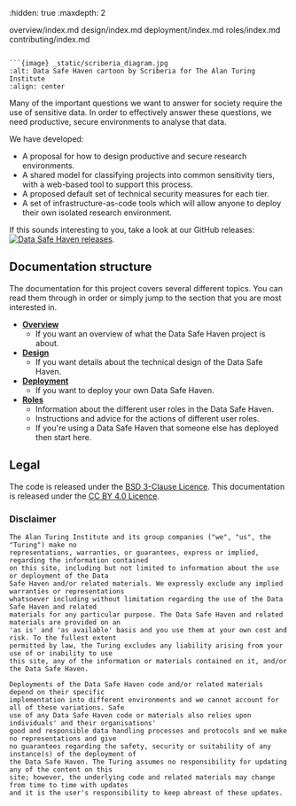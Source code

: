 :hidden: true
:maxdepth: 2

overview/index.md
design/index.md
deployment/index.md
roles/index.md
contributing/index.md
```

```{image} _static/scriberia_diagram.jpg
:alt: Data Safe Haven cartoon by Scriberia for The Alan Turing Institute
:align: center
```

Many of the important questions we want to answer for society require the use of sensitive data.
In order to effectively answer these questions, we need productive, secure environments to analyse that data.

We have developed:

- A proposal for how to design productive and secure research environments.
- A shared model for classifying projects into common sensitivity tiers, with a web-based tool to support this process.
- A proposed default set of technical security measures for each tier.
- A set of infrastructure-as-code tools which will allow anyone to deploy their own isolated research environment.

If this sounds interesting to you, take a look at our GitHub releases: [![Data Safe Haven releases](https://img.shields.io/static/v1?label=Data%20Safe%20Haven&message=Releases&style=flat&logo=github)](https://github.com/alan-turing-institute/data-safe-haven/releases).

## Documentation structure

The documentation for this project covers several different topics.
You can read them through in order or simply jump to the section that you are most interested in.

- [**Overview**](overview/index.md)
    - If you want an overview of what the Data Safe Haven project is about.
- [**Design**](design/index.md)
    - If you want details about the technical design of the Data Safe Haven.
- [**Deployment**](deployment/index.md)
    - If you want to deploy your own Data Safe Haven.
- [**Roles**](roles/index.md)
    - Information about the different user roles in the Data Safe Haven.
    - Instructions and advice for the actions of different user roles.
    - If you're using a Data Safe Haven that someone else has deployed then start here.

## Legal

The code is released under the [BSD 3-Clause Licence](https://opensource.org/licenses/BSD-3-Clause).
This documentation is released under the [CC BY 4.0 Licence](https://creativecommons.org/licenses/by/4.0/).

### Disclaimer

```{warning}
The Alan Turing Institute and its group companies ("we", "us", the "Turing") make no
representations, warranties, or guarantees, express or implied, regarding the information contained
on this site, including but not limited to information about the use or deployment of the Data
Safe Haven and/or related materials. We expressly exclude any implied warranties or representations
whatsoever including without limitation regarding the use of the Data Safe Haven and related
materials for any particular purpose. The Data Safe Haven and related materials are provided on an
'as is' and 'as available' basis and you use them at your own cost and risk. To the fullest extent
permitted by law, the Turing excludes any liability arising from your use of or inability to use
this site, any of the information or materials contained on it, and/or the Data Safe Haven.

Deployments of the Data Safe Haven code and/or related materials depend on their specific
implementation into different environments and we cannot account for all of these variations. Safe
use of any Data Safe Haven code or materials also relies upon individuals' and their organisations'
good and responsible data handling processes and protocols and we make no representations and give
no guarantees regarding the safety, security or suitability of any instance(s) of the deployment of
the Data Safe Haven. The Turing assumes no responsibility for updating any of the content on this
site; however, the underlying code and related materials may change from time to time with updates
and it is the user's responsibility to keep abreast of these updates.
```
